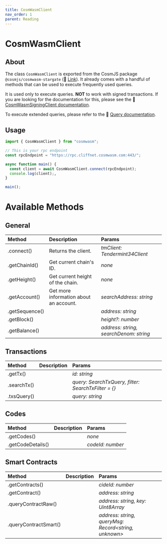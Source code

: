 ```yaml
---
title: CosmWasmClient
nav_order: 1
parent: Reading
---
```


# CosmWasmClient

## About

The class `CosmWasmClient` is exported from the CosmJS package
`@cosmjs/cosmwasm-stargate` (🔗
[Link](https://github.com/cosmos/cosmjs/tree/main/packages/cosmwasm-stargate)).
It already comes with a handful of methods that can be used to execute
frequently used queries.

It is used only to execute queries. **NOT** to work with signed transactions. If
you are looking for the documentation for this, please see the 🔗
[CosmWasmSigningClient documentation](../writing/CosmWasmSigningClient.md).

To execute extended queries, please refer to the 🔗
[Query documentation](queries/index.md).

## Usage

```ts
import { CosmWasmClient } from "cosmwasm";

// This is your rpc endpoint
const rpcEndpoint = "https://rpc.cliffnet.cosmwasm.com:443/";

async function main() {
  const client = await CosmWasmClient.connect(rpcEndpoint);
  console.log(client);‚
}

main();
```

# Available Methods

## General

| Method         | Description                            | Params                                 |
| :------------- | :------------------------------------- | :------------------------------------- |
| .connect()     | Returns the client.                    | _tmClient: Tendermint34Client_         |
| .getChainId()  | Get current chain's ID.                | _none_                                 |
| .getHeight()   | Get current height of the chain.       | _none_                                 |
| .getAccount()  | Get more information about an account. | _searchAddress: string_                |
| .getSequence() |                                        | _address: string_                      |
| .getBlock()    |                                        | _height?: number_                      |
| .getBalance()  |                                        | _address: string, searchDenom: string_ |

## Transactions

| Method      | Description | Params                                              |
| :---------- | :---------- | :-------------------------------------------------- |
| .getTx()    |             | _id: string_                                        |
| .searchTx() |             | _query: SearchTxQuery, filter: SearchTxFilter = {}_ |
| .txsQuery() |             | _query: string_                                     |

## Codes

| Method            | Description | Params           |
| :---------------- | :---------- | :--------------- |
| .getCodes()       |             | _none_           |
| .getCodeDetails() |             | _codeId: number_ |

## Smart Contracts

| Method                | Description | Params                                               |
| :-------------------- | :---------- | :--------------------------------------------------- |
| .getContracts()       |             | _cideId: number_                                     |
| .getContract()        |             | _address: string_                                    |
| .queryContractRaw()   |             | _address: string, key: Uint8Array_                   |
| .queryContractSmart() |             | _address: string, queryMsg: Record<string, unknown>_ |

